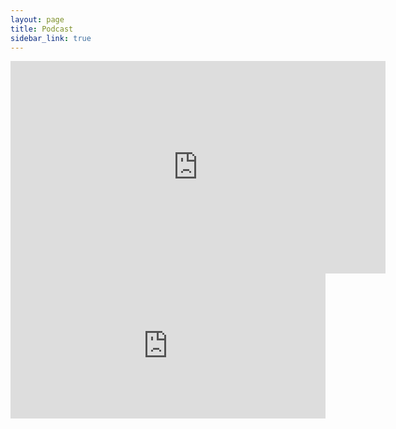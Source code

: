 ```yaml
---
layout: page
title: Podcast
sidebar_link: true
---
```

<!-- <iframe src="https://anchor.fm/legends-of-legion/embed" height="102px" width="400px" frameborder="0" scrolling="no"></iframe> -->
<!-- <iframe src="https://anchor.fm/legends-of-legion/embed" height="95%" width="95%" frameborder="0" scrolling="no"></iframe> -->
<iframe width="600" height="340" src="https://www.youtube.com/embed?listType=user_uploads&list=UCCKz5IvGqTxU-oqmlDlNLHA" frameborder="0" allowfullscreen></iframe>
<iframe src="https://open.spotify.com/embed/show/48HFpATWIaSQDKXIQRZcKQ?utm_source=generator&theme=0" width="100%" height="232" frameBorder="0" allowfullscreen="" allow="autoplay; clipboard-write; encrypted-media; fullscreen; picture-in-picture"></iframe>
